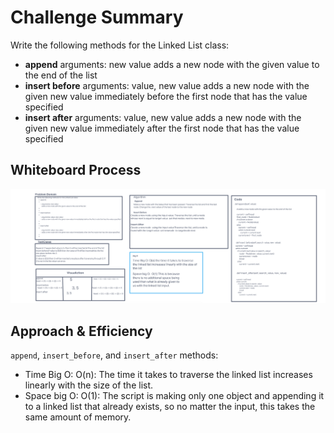 # Challenge Summary

Write the following methods for the Linked List class:

* **append**
arguments: new value
adds a new node with the given value to the end of the list
* **insert before**
arguments: value, new value
adds a new node with the given new value immediately before the first node that has the value specified
* **insert after**
arguments: value, new value
adds a new node with the given new value immediately after the first node that has the value specified

## Whiteboard Process

![linked_list_insertions](linkedlistinsertions.png)

## Approach & Efficiency

`append`, `insert_before`, and `insert_after` methods:
* Time Big O: O(n): The time it takes to traverse the linked list increases linearly with the size of the list.
* Space big O: O(1): The script is making only one object and appending it to a linked list that already exists, so no matter the input, this takes the same amount of memory.



